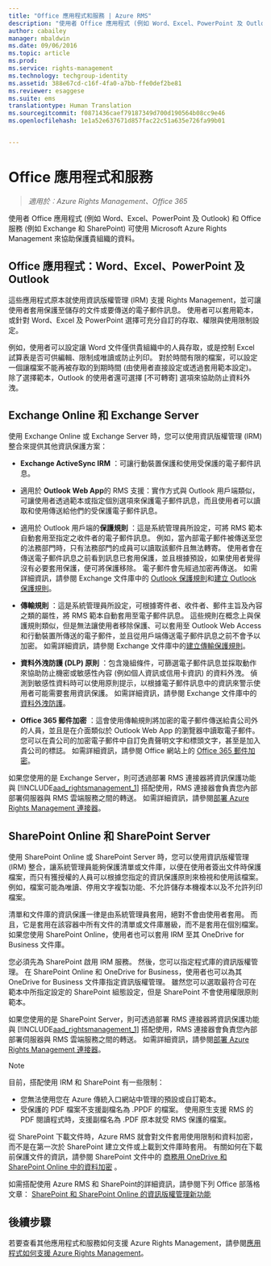 ```yaml
---
title: "Office 應用程式和服務 | Azure RMS"
description: "使用者 Office 應用程式 (例如 Word、Excel、PowerPoint 及 Outlook) 和 Office 服務 (例如 Exchange 和 SharePoint) 如何使用 Microsoft Azure Rights Management 來協助保護組織的資料。"
author: cabailey
manager: mbaldwin
ms.date: 09/06/2016
ms.topic: article
ms.prod: 
ms.service: rights-management
ms.technology: techgroup-identity
ms.assetid: 388e67cd-c16f-4fa0-a7bb-ffe0def2be81
ms.reviewer: esaggese
ms.suite: ems
translationtype: Human Translation
ms.sourcegitcommit: f0871436caef79187349d700d190564b08cc9e46
ms.openlocfilehash: 1e1a52e637671d857fac22c51a635e726fa99b01


---
```



# Office 應用程式和服務

>*適用於︰Azure Rights Management、Office 365*

使用者 Office 應用程式 (例如 Word、Excel、PowerPoint 及 Outlook) 和 Office 服務 (例如 Exchange 和 SharePoint) 可使用 Microsoft Azure Rights Management 來協助保護貴組織的資料。

## Office 應用程式：Word、Excel、PowerPoint 及 Outlook
這些應用程式原本就使用資訊版權管理 (IRM) 支援 Rights Management，並可讓使用者套用保護至儲存的文件或要傳送的電子郵件訊息。 使用者可以套用範本，或針對 Word、Excel 及 PowerPoint 選擇可充分自訂的存取、權限與使用限制設定。 

例如，使用者可以設定讓 Word 文件僅供貴組織中的人員存取，或是控制 Excel 試算表是否可供編輯、限制成唯讀或防止列印。 對於時間有限的檔案，可以設定一個讓檔案不能再被存取的到期時間 (由使用者直接設定或透過套用範本設定)。 除了選擇範本，Outlook 的使用者還可選擇 [不可轉寄] 選項來協助防止資料外洩。

## Exchange Online 和 Exchange Server
使用 Exchange Online 或 Exchange Server 時，您可以使用資訊版權管理 (IRM) 整合來提供其他資訊保護方案：

-   **Exchange ActiveSync IRM** ：可讓行動裝置保護和使用受保護的電子郵件訊息。

-   適用於 **Outlook Web App**的 RMS 支援：實作方式與 Outlook 用戶端類似，可讓使用者透過範本或指定個別選項來保護電子郵件訊息，而且使用者可以讀取和使用傳送給他們的受保護電子郵件訊息。

-   適用於 Outlook 用戶端的**保護規則** ：這是系統管理員所設定，可將 RMS 範本自動套用至指定之收件者的電子郵件訊息。 例如，當內部電子郵件被傳送至您的法務部門時，只有法務部門的成員可以讀取該郵件且無法轉寄。 使用者會在傳送電子郵件訊息之前看到訊息已套用保護，並且根據預設，如果使用者覺得沒有必要套用保護，便可將保護移除。 電子郵件會先經過加密再傳送。 如需詳細資訊，請參閱 Exchange 文件庫中的 [Outlook 保護規則](https://technet.microsoft.com/library/dd638178%28v=exchg.150%29.aspx)和[建立 Outlook 保護規則](https://technet.microsoft.com/library/dd638196%28v=exchg.150%29.aspx)。

-   **傳輸規則** ：這是系統管理員所設定，可根據寄件者、收件者、郵件主旨及內容之類的屬性，將 RMS 範本自動套用至電子郵件訊息。 這些規則在概念上與保護規則類似，但是無法讓使用者移除保護、可以套用至 Outlook Web Access 和行動裝置所傳送的電子郵件，並且從用戶端傳送電子郵件訊息之前不會予以加密。 如需詳細資訊，請參閱 Exchange 文件庫中的[建立傳輸保護規則](https://technet.microsoft.com/library/dd302432.aspx)。

-   **資料外洩防護 (DLP) 原則** ：包含幾組條件，可篩選電子郵件訊息並採取動作來協助防止機密或敏感性內容 (例如個人資訊或信用卡資訊) 的資料外洩。 偵測到敏感性資料時可以使用原則提示，以根據電子郵件訊息中的資訊來警示使用者可能需要套用資訊保護。 如需詳細資訊，請參閱 Exchange 文件庫中的[資料外洩防護](https://technet.microsoft.com/library/jj150527%28v=exchg.150%29.aspx)。

-   **Office 365 郵件加密** ：這會使用傳輸規則將加密的電子郵件傳送給貴公司外的人員，並且是在介面類似於 Outlook Web App 的瀏覽器中讀取電子郵件。 您可以在貴公司的加密電子郵件中自訂免責聲明文字和標頭文字，甚至是加入貴公司的標誌。 如需詳細資訊，請參閱 Office 網站上的 [Office 365 郵件加密](https://office.microsoft.com/o365-message-encryption-FX104179182.aspx)。

如果您使用的是 Exchange Server，則可透過部署 RMS 連接器將資訊保護功能與 [!INCLUDE[aad_rightsmanagement_1](../includes/aad_rightsmanagement_1_md.md)] 搭配使用，RMS 連接器會負責您內部部署伺服器與 RMS 雲端服務之間的轉送。 如需詳細資訊，請參閱[部署 Azure Rights Management 連接器](../deploy-use/deploy-rms-connector.md)。

## SharePoint Online 和 SharePoint Server
使用 SharePoint Online 或 SharePoint Server 時，您可以使用資訊版權管理 (IRM) 整合，讓系統管理員能夠保護清單或文件庫，以便在使用者簽出文件時保護檔案，而只有獲授權的人員可以根據您指定的資訊保護原則來檢視和使用該檔案。 例如，檔案可能為唯讀、停用文字複製功能、不允許儲存本機複本以及不允許列印檔案。

清單和文件庫的資訊保護一律是由系統管理員套用，絕對不會由使用者套用。 而且，它是套用在該容器中所有文件的清單或文件庫層級，而不是套用在個別檔案。  如果您使用 SharePoint Online，使用者也可以套用 IRM 至其 OneDrive for Business 文件庫。

您必須先為 SharePoint 啟用 IRM 服務。 然後，您可以指定程式庫的資訊版權管理。 在 SharePoint Online 和 OneDrive for Business，使用者也可以為其 OneDrive for Business 文件庫指定資訊版權管理。 雖然您可以選取最符合可在範本中所指定設定的 SharePoint 組態設定，但是 SharePoint 不會使用權限原則範本。

如果您使用的是 SharePoint Server，則可透過部署 RMS 連接器將資訊保護功能與 [!INCLUDE[aad_rightsmanagement_1](../includes/aad_rightsmanagement_1_md.md)] 搭配使用，RMS 連接器會負責您內部部署伺服器與 RMS 雲端服務之間的轉送。 如需詳細資訊，請參閱[部署 Azure Rights Management 連接器](../deploy-use/deploy-rms-connector.md)。

> [!NOTE]
> 目前，搭配使用 IRM 和 SharePoint 有一些限制：
> 
> -   您無法使用您在 Azure 傳統入口網站中管理的預設或自訂範本。
> -   受保護的 PDF 檔案不支援副檔名為 .PPDF 的檔案。 使用原生支援 RMS 的 PDF 閱讀程式時，支援副檔名為 .PDF 原本就受 RMS 保護的檔案。

從 SharePoint 下載文件時，Azure RMS 就會對文件套用使用限制和資料加密，而不是在第一次於 SharePoint 建立文件或上載到文件庫時套用。 有關如何在下載前保護文件的資訊，請參閱 SharePoint 文件中的 [商務用 OneDrive 和 SharePoint Online 中的資料加密](https://technet.microsoft.com/library/dn905447.aspx) 。

如需搭配使用 Azure RMS 和 SharePoint的詳細資訊，請參閱下列 Office 部落格文章： [SharePoint 和 SharePoint Online 的資訊版權管理新功能](http://blogs.office.com/2012/11/09/whats-new-with-information-rights-management-in-sharepoint-and-sharepoint-online/)

## 後續步驟

若要查看其他應用程式和服務如何支援 Azure Rights Management，請參閱[應用程式如何支援 Azure Rights Management](applications-support.md)。


<!--HONumber=Sep16_HO1-->


